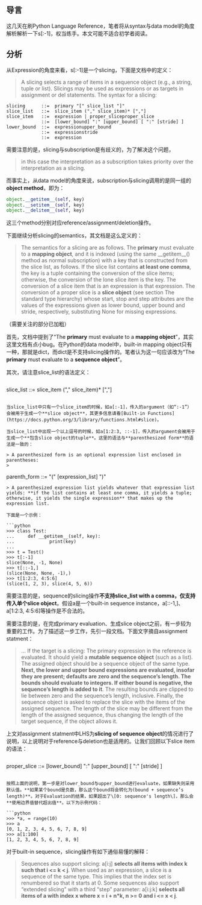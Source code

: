 ## 导言

这几天在刷Python Language Reference，笔者将从syntax与data model的角度解析解析一下s[:-1]，权当练手。本文可能不适合初学者阅读。

## 分析

从Expression的角度来看，s[:-1]是一个slicing，下面是文档中的定义：

> A slicing selects a range of items in a sequence object (e.g., a string, tuple or list). Slicings may be used as expressions or as targets in assignment or del statements. The syntax for a slicing:

> 
```
slicing      ::=  primary "[" slice_list "]"
slice_list   ::=  slice_item ("," slice_item)* [","]
slice_item   ::=  expression | proper_sliceproper_slice
             ::=  [lower_bound] ":" [upper_bound] [ ":" [stride] ]
lower_bound  ::=  expressionupper_bound 
             ::=  expressionstride
             ::=  expression
```

需要注意的是，slicing与subscription是有歧义的，为了解决这个问题，

> in this case the interpretation as a subscription takes priority over the interpretation as a slicing.

而事实上，从data model的角度来说，subscription与slicing调用的是同一组的**object method**，即为：

```python
object.__getitem__(self, key)
object.__setitem__(self, key)
object.__delitem__(self, key)
```

这三个method分别对应reference/assignment/deletion操作。

下面继续分析slicing的semantics，其文档是这么定义的：

> The semantics for a slicing are as follows. The **primary** must evaluate to a **mapping object**, and it is indexed (using the same \_\_getitem\_\_() method as normal subscription) with a key that is constructed from the slice list, as follows. If the slice list contains **at least one comma**, the key is a tuple containing the conversion of the slice items; otherwise, the conversion of the lone slice item is the key. The conversion of a slice item that is an expression is that expression. The conversion of a proper slice is a **slice object** (see section The standard type hierarchy) whose start, stop and step attributes are the values of the expressions given as lower bound, upper bound and stride, respectively, substituting None for missing expressions.

（需要关注的部分已加粗）

首先，文档中提到了“The **primary** must evaluate to a **mapping object**”，其实这里文档有点小bug。在Python的data model中，built-in mapping object只有一种，那就是dict，而dict是不支持slicing操作的。笔者认为这一句应该改为“The **primary** must evaluate to a **sequence object**”。

其次，请注意slice_list的语法定义：

>```
slice_list ::= slice_item ("," slice_item)* [","]
```

当slice_list中只有一个slice_item的时候，如a[:-1]，传入的argument（如“:-1”）会被用于生成一个**slice object**，其更多信息请看[Built-in Functions](https://docs.python.org/3/library/functions.html#slice)。

当slice_list中出现一个以上逗号的时候，如a[1:2:3, ::-1]，传入的argument会被用于生成一个**包含slice object的tuple**。这里的语法与**parenthesized form**的语法是一致的：

> A parenthesized form is an optional expression list enclosed in parentheses:
>
```
parenth_form ::= "(" [expression_list] ")"
```
> A parenthesized expression list yields whatever that expression list yields: **if the list contains at least one comma, it yields a tuple; otherwise, it yields the single expression** that makes up the expression list.

下面是一个示例：

```python
>>> class Test:
...     def __getitem__(self, key):
...             print(key)
...
>>> t = Test()
>>> t[:-1]
slice(None, -1, None)
>>> t[::-1,]
(slice(None, None, -1),)
>>> t[1:2:3, 4:5:6]
(slice(1, 2, 3), slice(4, 5, 6))
```


需要注意的是，sequence的slicing操作**不支持slice_list with a comma，仅支持传入单个slice object**。假设a是一个built-in sequence instance，a[::-1,]、a[1:2:3, 4:5:6]等操作是不合法的。

需要注意的是，在完成primary evaluation、生成slice object之前，有一步较为重要的工作。为了描述这一步工作，先引一段文档。下面文字摘自assignment statment：

> ...
> If the target is a slicing: The primary expression in the reference is evaluated. It should yield a **mutable sequence object** (such as a list). The assigned object should be a sequence object of the same type. **Next, the lower and upper bound expressions are evaluated, insofar they are present; defaults are zero and the sequence’s length. The bounds should evaluate to integers. If either bound is negative, the sequence’s length is added to it**. The resulting bounds are clipped to lie between zero and the sequence’s length, inclusive. Finally, the sequence object is asked to replace the slice with the items of the assigned sequence. The length of the slice may be different from the length of the assigned sequence, thus changing the length of the target sequence, if the object allows it.

上文对assignment statment中LHS为**slicing of sequence object**的情况进行了说明，以上说明对于reference与deletion也是适用的。让我们回顾以下slice item的语法：

>```
proper_slice ::=  [lower_bound] ":" [upper_bound] [ ":" [stride] ]
```

按照上面的说明，第一步是对lower_bound与upper_bound进行evaluate，如果缺失则采用默认值。**如果某个bound是负数，那么这个bound将会转化为(bound + sequence’s length)**。对于Evaluation的结果，如果超出了\[0: sequence's length\]，那么会**使用边界值替代超出值**。以下为示例代码：

```python
>>> *a, = range(10)
>>> a
[0, 1, 2, 3, 4, 5, 6, 7, 8, 9]
>>> a[1:100]
[1, 2, 3, 4, 5, 6, 7, 8, 9]
```


对于built-in sequence，slicing操作有如下通俗易懂的解释：

> Sequences also support slicing: a[i:j] **selects all items with index k such that i <= k < j**. When used as an expression, a slice is a sequence of the same type. This implies that the index set is renumbered so that it starts at 0.
> Some sequences also support “extended slicing” with a third “step” parameter: a[i:j:k] **selects all items of a with index x where x = i + n*k, n >= 0 and i <= x < j**.
